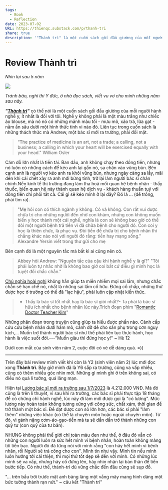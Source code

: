 ```yaml
---
tags:
  - Book
  - Reflection
date: 2023-07-02
URL: https://thienqc.substack.com/p/thanh-tri
share: true
description: '"Thành trì" là một cuốn sách gối đầu giường của mỗi người hành nghề y'
---
```


# Review Thành trì
*Nhìn lại sau 5 năm*

![](https://i.imgur.com/kQoMfgx.jpg)

*Tránh bão, nghỉ thi Y đức, ở nhà đọc sách, viết vu vơ cho mình những năm sau này.*

***"[Thành trì](./Th%C3%A0nh%20tr%C3%AC.md)"*** có thể nói là một cuốn sách gối đầu giường của mỗi người hành nghề y, ít nhất là đối với tôi. Nghề y không phải là một màu trắng như chiếc áo blouse, mà nó nó có những mảnh màu tối - mưu mô, xảo trá, lừa gạt - nằm ẩn sâu dưới một hình thức tinh vi nào đó. Liên tục trong cuốn sách là những thách thức mà Andrew, một bác sĩ mới ra trường, phải đối mặt.

> “The practice of medicine is an art, not a trade; a calling, not a business; a calling in which your heart will be exercised equally with your head." William Osler


Cám dỗ lớn nhất là tiền tài. Ban đầu, anh không chạy theo đồng tiền, nhưng nó luôn có những cách để kéo anh lại gần nó, sa chân vào vũng bùn. Bên cạnh anh là người vợ kéo anh ra khỏi vũng bùn, nhưng ngày càng sa lầy, mãi đến khi cái chết xảy ra anh mới bừng tỉnh, trở lại làm người bác sĩ chân chính.Nền kinh tế thị trường đang làm tha hoá mối quan hệ bệnh nhân - thầy thuốc, biến quan hệ này thành quan hệ dịch vụ - khách hàng thuần tuý với đồng tiền chi phối tất cả. Cái gì sẽ kéo mình ở lại đây? Đó là ... (để trống, phải tìm ra).

> "Mẹ hỏi con có thích ngành y không. Có và không. Con rất vui được chữa trị cho những người đến nhờ con khám, nhưng con không muốn biến y học thành một cái nghề, nghĩa là con sẽ không bao giờ có thể đòi một người bệnh trả tiền vì đã chữa bệnh cho người đó. Con coi y học là thiên chức, là phục vụ. Đòi tiền để chữa trị cho bệnh nhân thì chẳng khác nào nói với người đó rằng: tiền hay mạng sống." Alexandre Yersin viết trong thư gửi cho mẹ

Bên cạnh đó là một nguyên tắc mà bất kì ai cũng nên có.
> Abbey hỏi Andrew: "Nguyên tắc của cậu khi hành nghề y là gì?"
> "Tôi phải luôn tự nhắc nhở là không bao giờ coi bất cứ điều gì mình học là tuyệt đối chắc chắn."

[Chủ nghĩa hoài nghi](Ch%E1%BB%A7%20ngh%C4%A9a%20ho%C3%A0i%20nghi.md) không hẳn giúp ta miễn nhiễm mọi sai lầm, nhưng chắc chắn sẽ hạn chế nó, nhất là những sai lầm cố hữu. Đừng cố chấp, những thứ được học ở trường có thể đã "lạc hậu", phải luôn cập nhật kiến thức.

> - Thầy là bác sĩ tốt nhất hay là bác sĩ giỏi nhất?- Ta phải là bác sĩ hữu ích nhất cho bệnh nhân lúc này.Trích đoạn phim "[Romantic Doctor Teacher Kim](../../Romantic%20Doctor%20Teacher%20Kim.md)"

Những phân đoạn trong truyện cũng giúp ta hiểu được phần nào. Cảnh cấp cứu cứu bệnh nhân dưới hầm mỏ, cảnh đỡ đẻ cho sản phụ trong cơn nguy kịch,... Muốn trở thành người bác sĩ như thế phải liên tục thực hành, học hành là việc suốt đời.---"Muốn giàu thì đừng học y!" ~ Hè 12

Dưới con mắt của sinh viên năm 2, cuộc đời có vẻ dễ dàng quá. =))

---

Trên đây bài review mình viết khi còn là Y2 (sinh viên năm 2) lúc mới đọc xong **Thành trì**. Bây giờ mình đã là Y6 sắp ra trường, cũng va vấp nhiều, cũng có thêm nhiều góc nhìn mới. Những gì mình ghi ở trên không sai, có điều nó quá lí tưởng, quá lãng mạn.

Hiện tại [Lương bác sĩ mới ra trường sau 1/7/2023](https://thuvienphapluat.vn/chinh-sach-phap-luat-moi/vn/thoi-su-phap-luat/chinh-sach-moi/43888/bang-luong-bac-si-bac-si-y-hoc-du-phong-y-si-moi-nhat-2023) là 4.212.000 VNĐ. Mà đó cũng là trên lí thuyết, vì sau khi ra trường, các bác sĩ phải thực tập 18 tháng để có chứng chỉ hành nghề, lúc này đi làm mới được gọi là "có lương". Mức lương này hoàn toàn không tương xứng với công sức, chất xám, thời gian để trở thành một bác sĩ. Để đạt được con số lớn hơn, các bác sĩ phải "làm thêm" những việc khác (có thể là chuyên môn hoặc ngoài chuyên môn). Từ đó, vì gánh nặng cơm-áo-gạo-tiền mà ta sẽ dần dần trở thành những con quỷ tư (con quỷ của tư bản).

NHƯNG không phải thế giới chỉ toàn màu đen như thế, ở đâu đó vẫn có những con người luôn ra sức hết mình vì bệnh nhân, hoàn toàn không màng tới tiền bạc. Người đó đã từng nói với mình rằng "con hãy hết mình vì bệnh nhân, rồi Người sẽ trả công cho con". Mình tin như vậy. Mình tin nếu mình luôn hướng tới cái thiện, thì mọi thứ tốt đẹp sẽ đến với mình. Có những lúc mình sẽ va vấp, nhưng hãy cố đứng lên, hãy nhìn nhận lại bản thân để tiến bước tiếp. Có như thế, thành-trì dù vững chắc đến đâu cũng sẽ sụp đổ.

"... trên bầu trời trước mặt anh bảng lảng một vầng mây mang hình dáng một bức tường thành rạn nứt." ~ câu kết "Thành trì"
